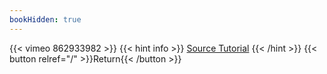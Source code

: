 ```yaml
---
bookHidden: true
---
```


{{< vimeo 862933982 >}}
{{< hint info >}}
[Source Tutorial](https://youtu.be/v7GUr5jqEjg?si=-0ELmTmuyzw9S2wl)
{{< /hint >}}
{{< button relref="/" >}}Return{{< /button >}}
